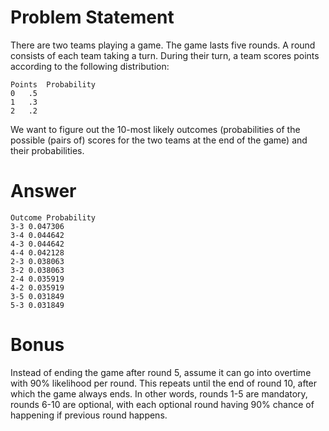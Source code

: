 # Problem Statement
There are two teams playing a game. The game lasts five rounds. A round consists of each team taking a turn. During their turn, a team scores points according to the following distribution:

	Points	Probability
	0	.5
	1	.3
	2	.2

We want to figure out the 10-most likely outcomes (probabilities of the possible (pairs of) scores for the two teams at the end of the game) and their probabilities.

# Answer

	Outcome	Probability
	3-3	0.047306
	3-4	0.044642
	4-3	0.044642
	4-4	0.042128
	2-3	0.038063
	3-2	0.038063
	2-4	0.035919
	4-2	0.035919
	3-5	0.031849
	5-3	0.031849

# Bonus
Instead of ending the game after round 5, assume it can go into overtime with 90% likelihood per round. This repeats until the end of round 10, after which the game always ends. In other words, rounds 1-5 are mandatory, rounds 6-10 are optional, with each optional round having 90% chance of happening if previous round happens.
